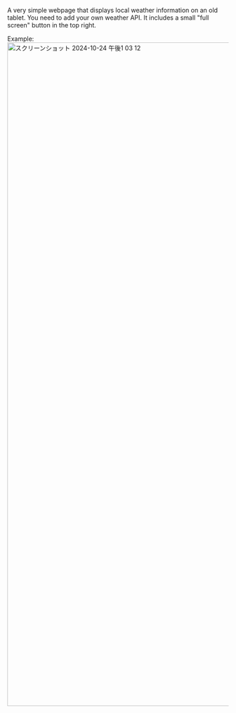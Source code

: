 A very simple webpage that displays local weather information on an old tablet.
You need to add your own weather API.
It includes a small "full screen" button in the top right.

Example:
<img width="1507" alt="スクリーンショット 2024-10-24 午後1 03 12" src="https://github.com/user-attachments/assets/0787bd6d-fc7a-4351-8d79-1f585b0f4b35">
